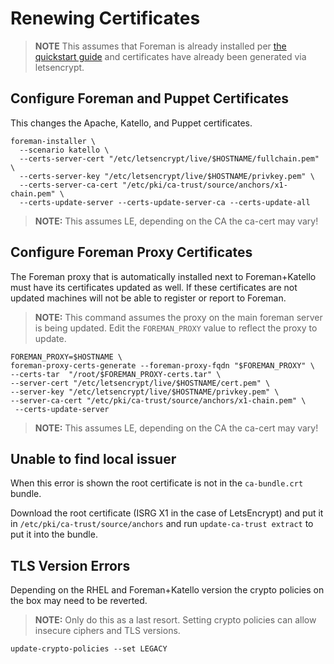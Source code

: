# Renewing Certificates

> **NOTE** This assumes that Foreman is already installed per [the quickstart guide](quickstart.md) and certificates have already been generated via letsencrypt.

## Configure Foreman and Puppet Certificates

This changes the Apache, Katello, and Puppet certificates.

```
foreman-installer \
  --scenario katello \
  --certs-server-cert "/etc/letsencrypt/live/$HOSTNAME/fullchain.pem" \
  --certs-server-key "/etc/letsencrypt/live/$HOSTNAME/privkey.pem" \
  --certs-server-ca-cert "/etc/pki/ca-trust/source/anchors/x1-chain.pem" \
  --certs-update-server --certs-update-server-ca --certs-update-all
```
> **NOTE:** This assumes LE, depending on the CA the ca-cert may vary!

## Configure Foreman Proxy Certificates

The Foreman proxy that is automatically installed next to Foreman+Katello must have its certificates updated as well. If these certificates are not updated machines will not be able to register or report to Foreman.

> **NOTE:** This command assumes the proxy on the main foreman server is being updated. Edit the `FOREMAN_PROXY` value to reflect the proxy to update.

```
FOREMAN_PROXY=$HOSTNAME \
foreman-proxy-certs-generate --foreman-proxy-fqdn "$FOREMAN_PROXY" \
--certs-tar  "/root/$FOREMAN_PROXY-certs.tar" \
--server-cert "/etc/letsencrypt/live/$HOSTNAME/cert.pem" \
--server-key "/etc/letsencrypt/live/$HOSTNAME/privkey.pem" \
--server-ca-cert "/etc/pki/ca-trust/source/anchors/x1-chain.pem" \
 --certs-update-server
```

> **NOTE:** This assumes LE, depending on the CA the ca-cert may vary!

## Unable to find local issuer

When this error is shown the root certificate is not in the `ca-bundle.crt` bundle.

Download the root certificate (ISRG X1 in the case of LetsEncrypt) and put it in `/etc/pki/ca-trust/source/anchors` and run `update-ca-trust extract` to put it into the bundle.

## TLS Version Errors

Depending on the RHEL and Foreman+Katello version the crypto policies on the box may need to be reverted.

> **NOTE:** Only do this as a last resort. Setting crypto policies can allow insecure ciphers and TLS versions.

```
update-crypto-policies --set LEGACY
```
